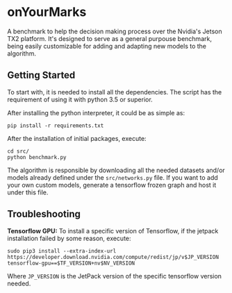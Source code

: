 # onYourMarks
A benchmark to help the decision making process over the Nvidia's Jetson TX2 platform.
It's designed to serve as a general purpouse benchmark, being easily
customizable for adding and adapting new models to the algorithm.

## Getting Started

To start with, it is needed to install all the dependencies. The script
has the requirement of using it with python 3.5 or superior.

After installing the python interpreter, it could be as simple as:

```
pip install -r requirements.txt
```

After the installation of initial packages, execute:

```
cd src/
python benchmark.py
```

The algorithm is responsible by downloading all the needed datasets
and/or models already defined under the `src/networks.py` file. If
you want to add your own custom models, generate a tensorflow frozen
graph and host it under this file.

## Troubleshooting

**Tensorflow GPU:** To install a specific version of Tensorflow, if the
jetpack installation failed by some reason, execute:

```
sudo pip3 install --extra-index-url https://developer.download.nvidia.com/compute/redist/jp/v$JP_VERSION tensorflow-gpu==$TF_VERSION+nv$NV_VERSION
```
Where `JP_VERSION` is the JetPack version of the specific tensorflow
version needed.
